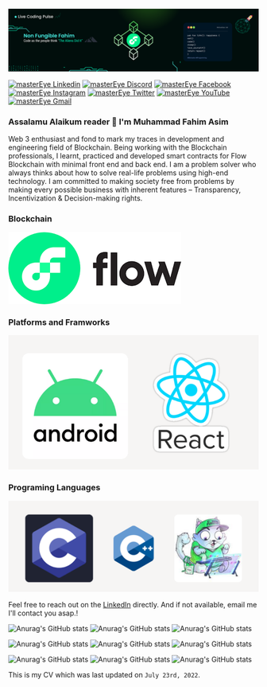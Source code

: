 ![Blockchain Developer](https://github.com/masterEye-07/masterEye-07/blob/main/images/banner.png)

[![masterEye Linkedin](https://img.shields.io/badge/LinkedIn-0077B5?style=for-the-badge&logo=linkedin&logoColor=white)](https://www.linkedin.com/in/muhammad-fahim-asim/)
[![masterEye Discord](https://img.shields.io/badge/Discord-7289DA?style=for-the-badge&logo=discord&logoColor=white)](https://discordapp.com/users/masterEye#8017)
[![masterEye Facebook](https://img.shields.io/badge/Facebook-1877F2?style=for-the-badge&logo=facebook&logoColor=white)](https://www.facebook.com/fahimasim007/)
[![masterEye Instagram](https://img.shields.io/badge/Instagram-E4405F?style=for-the-badge&logo=instagram&logoColor=white)](https://www.instagram.com/mfahimasim/)
[![masterEye Twitter](	https://img.shields.io/badge/Twitter-1DA1F2?style=for-the-badge&logo=twitter&logoColor=white)](https://twitter.com/sakhat_logics)
[![masterEye YouTube](https://img.shields.io/badge/YouTube-FF0000?style=for-the-badge&logo=youtube&logoColor=white)](https://www.youtube.com/channel/UC1l24J-W_-RmJ7pRPhAFl9w)
[![masterEye Gmail](https://img.shields.io/badge/Gmail-D14836?style=for-the-badge&logo=gmail&logoColor=white)](https://mail.google.com/mail/u/mfahimasim@gmail.com)

### Assalamu Alaikum reader 👋 I'm Muhammad Fahim Asim
Web 3 enthusiast and fond to mark my traces in development and engineering field of Blockchain. Being working with the Blockchain professionals, I learnt, practiced and developed smart contracts for Flow Blockchain with minimal front end and back end. I am a problem solver who always thinks about how to solve real-life problems using high-end technology. I am committed to making society free from problems by making every possible business with inherent features – Transparency, Incentivization & Decision-making rights.


### Blockchain

 <img src="./images/flow.png" alt="Blockchain" /> 
 
### Platforms and Framworks

 <img src="./images/myFrameWorks.png" alt="Frameworks" /> 
 
### Programing Languages
 <img src="./images/myLanguages.png" alt="Languages" /> 

Feel free to reach out on the [LinkedIn](https://www.linkedin.com/in/muhammad-fahim-asim//) directly. And if not available, email me I'll contact you asap.!

![Anurag's GitHub stats](https://github-readme-stats.vercel.app/api?username=masterEye-07&show_icons=true&theme=radical)
![Anurag's GitHub stats](https://activity-graph.herokuapp.com/graph?username=masterEye-07&theme=minimal)
![Anurag's GitHub stats](https://github-profile-summary-cards.vercel.app/api/cards/profile-details?username=masterEye-07&theme=vue)

![Anurag's GitHub stats](https://github-readme-streak-stats.herokuapp.com/?user=masterEye-07)
![Anurag's GitHub stats](https://github-profile-trophy.vercel.app/?username=masterEye-07)
![Anurag's GitHub stats](https://hits.seeyoufarm.com/api/count/incr/badge.svg?url=https%3A%2F%2Fgithub.com%2FmasterEye-071212%2Fhit-counter)

![Anurag's GitHub stats](https://hits.seeyoufarm.com/api/count/incr/badge.svg?url=https%3A%2F%2Fgithub.com%2FmasterEye-071212%2Fhit-counter)
![Anurag's GitHub stats](https://github-readme-stats.vercel.app/api/top-langs/?username=masterEye-07)
![Anurag's GitHub stats](https://hits.seeyoufarm.com/api/count/incr/badge.svg?url=https%3A%2F%2Fgithub.com%2FmasterEye-071212%2Fhit-counter)


This is my CV which was last updated on `July 23rd, 2022`.

